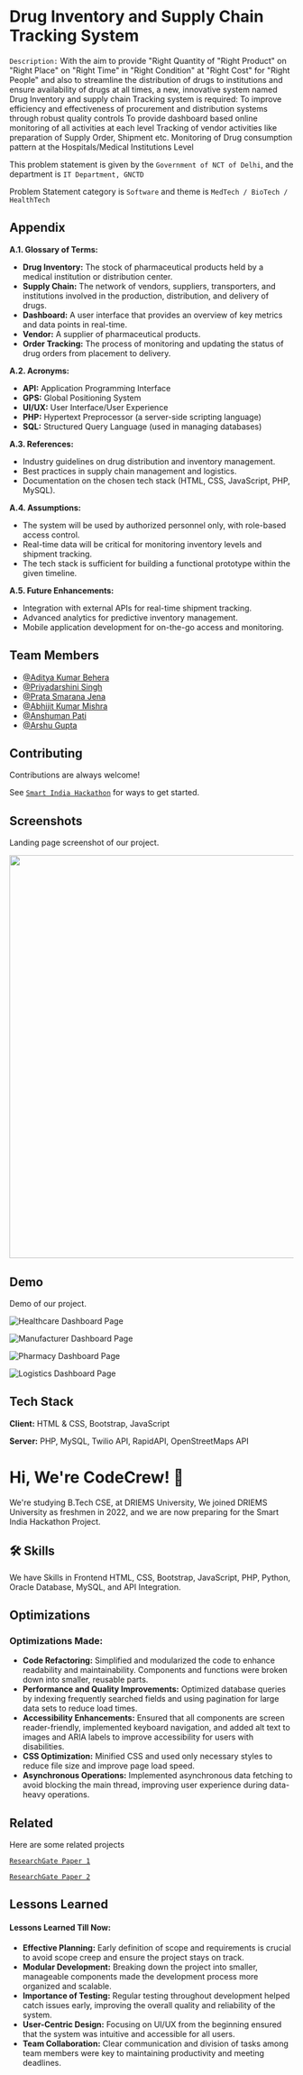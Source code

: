 
# Drug Inventory and Supply Chain Tracking System

`Description:` With the aim to provide "Right Quantity of "Right Product" on "Right Place" on "Right Time" in "Right Condition" at "Right Cost" for "Right People" and also to streamline the distribution of drugs to institutions and ensure availability of drugs at all times, a new, innovative system named Drug Inventory and supply chain Tracking system is required: To improve efficiency and effectiveness of procurement and distribution systems through robust quality controls To provide dashboard based online monitoring of all activities at each level Tracking of vendor activities like preparation of Supply Order, Shipment etc. Monitoring of Drug consumption pattern at the Hospitals/Medical Institutions Level

This problem statement is given by the `Government of NCT of Delhi`, and the department is `IT Department, GNCTD`

Problem Statement category is `Software` and theme is `MedTech / BioTech / HealthTech`


## Appendix

**A.1. Glossary of Terms:**
- **Drug Inventory:** The stock of pharmaceutical products held by a medical institution or distribution center.
- **Supply Chain:** The network of vendors, suppliers, transporters, and institutions involved in the production, distribution, and delivery of drugs.
- **Dashboard:** A user interface that provides an overview of key metrics and data points in real-time.
- **Vendor:** A supplier of pharmaceutical products.
- **Order Tracking:** The process of monitoring and updating the status of drug orders from placement to delivery.

**A.2. Acronyms:**
- **API:** Application Programming Interface
- **GPS:** Global Positioning System
- **UI/UX:** User Interface/User Experience
- **PHP:** Hypertext Preprocessor (a server-side scripting language)
- **SQL:** Structured Query Language (used in managing databases)

**A.3. References:**
- Industry guidelines on drug distribution and inventory management.
- Best practices in supply chain management and logistics.
- Documentation on the chosen tech stack (HTML, CSS, JavaScript, PHP, MySQL).

**A.4. Assumptions:**
- The system will be used by authorized personnel only, with role-based access control.
- Real-time data will be critical for monitoring inventory levels and shipment tracking.
- The tech stack is sufficient for building a functional prototype within the given timeline.

**A.5. Future Enhancements:**
- Integration with external APIs for real-time shipment tracking.
- Advanced analytics for predictive inventory management.
- Mobile application development for on-the-go access and monitoring.


## Team Members

- [@Aditya Kumar Behera](https://www.github.com/hey-guddu)
- [@Priyadarshini Singh](https://github.com/Priya-8093)
- [@Prata Smarana Jena](https://www.github.com/prata2003)
- [@Abhijit Kumar Mishra](https://github.com/Abhijit-Kumar-Mishra)
- [@Anshuman Pati](https://github.com/ansuman005)
- [@Arshu Gupta](https://github.com/arsugupta)


## Contributing

Contributions are always welcome!

See [`Smart India Hackathon`](https://www.sih.gov.in/) for ways to get started.


## Screenshots

Landing page screenshot of our project.

<img src="https://raw.githubusercontent.com/hey-guddu/CodeCrew-SIH2024/main/Images/Landing%20Page%20Screenshot.png" width="715">


## Demo

Demo of our project.

![Healthcare Dashboard Page](https://raw.githubusercontent.com/hey-guddu/CodeCrew-SIH2024/main/Images/Healthcare.gif)

![Manufacturer Dashboard Page](https://raw.githubusercontent.com/hey-guddu/CodeCrew-SIH2024/main/Images/Manufacturer.gif)

![Pharmacy Dashboard Page](https://raw.githubusercontent.com/hey-guddu/CodeCrew-SIH2024/main/Images/Pharmacy.gif)

![Logistics Dashboard Page](https://github.com/hey-guddu/CodeCrew-SIH2024/blob/main/Images/Logistics.gif)

## Tech Stack

**Client:** HTML & CSS, Bootstrap, JavaScript

**Server:** PHP, MySQL, Twilio API, RapidAPI, OpenStreetMaps API


# Hi, We're CodeCrew! 👋

We're studying B.Tech CSE, at DRIEMS University,
We joined DRIEMS University as freshmen in 2022, and we are now preparing for the Smart India Hackathon Project.
## 🛠 Skills
We have Skills in Frontend HTML, CSS, Bootstrap, JavaScript, PHP, Python, Oracle Database, MySQL, and API Integration.


## Optimizations

### Optimizations Made:

- **Code Refactoring:** Simplified and modularized the code to enhance readability and maintainability. Components and functions were broken down into smaller, reusable parts.
- **Performance and Quality Improvements:** Optimized database queries by indexing frequently searched fields and using pagination for large data sets to reduce load times.
- **Accessibility Enhancements:** Ensured that all components are screen reader-friendly, implemented keyboard navigation, and added alt text to images and ARIA labels to improve accessibility for users with disabilities.
- **CSS Optimization:** Minified CSS and used only necessary styles to reduce file size and improve page load speed.
- **Asynchronous Operations:** Implemented asynchronous data fetching to avoid blocking the main thread, improving user experience during data-heavy operations.


## Related

Here are some related projects

[`ResearchGate Paper 1`](https://www.researchgate.net/publication/358764246_AN_INTERACTIVE_DRUG_SUPPLY_CHAIN_TRACKING_SYSTEM_USING_BLOCKCHAIN_20)

[`ResearchGate Paper 2`](https://www.researchgate.net/publication/354455224_Blockchain-based_smart_tracking_and_tracing_platform_for_drug_supply_chain)


## Lessons Learned

#### Lessons Learned Till Now:

- **Effective Planning:** Early definition of scope and requirements is crucial to avoid scope creep and ensure the project stays on track.
- **Modular Development:** Breaking down the project into smaller, manageable components made the development process more organized and scalable.
- **Importance of Testing:** Regular testing throughout development helped catch issues early, improving the overall quality and reliability of the system.
- **User-Centric Design:** Focusing on UI/UX from the beginning ensured that the system was intuitive and accessible for all users.
- **Team Collaboration:** Clear communication and division of tasks among team members were key to maintaining productivity and meeting deadlines.

